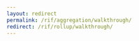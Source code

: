 ```yaml
---
layout: redirect
permalink: /rif/aggregation/walkthrough/
redirect: /rif/rollup/walkthrough/
---
```

